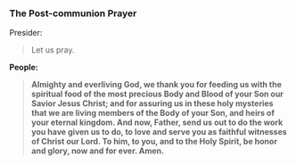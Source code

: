 ### The Post-communion Prayer
Presider:
> Let us pray.

**People:**
> **Almighty and everliving God,
we thank you for feeding us with the spiritual food
of the most precious Body and Blood
of your Son our Savior Jesus Christ;
and for assuring us in these holy mysteries
that we are living members of the Body of your Son,
and heirs of your eternal kingdom.
And now, Father, send us out
to do the work you have given us to do,
to love and serve you
as faithful witnesses of Christ our Lord.
To him, to you, and to the Holy Spirit,
be honor and glory, now and for ever. Amen.**

